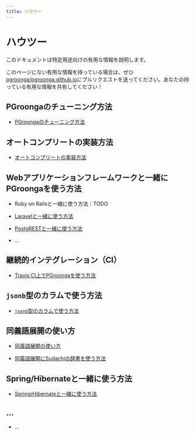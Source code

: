 ```yaml
---
title: ハウツー
---
```


# ハウツー

このドキュメントは特定用途向けの有用な情報を説明します。

このページにない有用な情報を持っている場合は、ぜひ[pgroonga/pgroonga.github.io](https://github.com/pgroonga/pgroonga.github.io)にプルリクエストを送ってください。あなたの持っている有用な情報を共有してください！

## PGroongaのチューニング方法

  * [PGroongaのチューニング方法](tuning.html)

## オートコンプリートの実装方法

  * [オートコンプリートの実装方法](auto-complete.html)

## Webアプリケーションフレームワークと一緒にPGroongaを使う方法

  * Ruby on Railsと一緒に使う方法：TODO

  * [Laravelと一緒に使う方法](laravel.html)

  * [PostgRESTと一緒に使う方法](postgrest.html)

  * ...

## 継続的インテグレーション（CI）

  * [Travis CI上でPGroongaを使う方法](travis-ci.html)

## `jsonb`型のカラムで使う方法

  * [`jsonb`型のカラムで使う方法](jsonb.html)

## 同義語展開の使い方

  * [同義語展開の使い方](synonym-expansion.html)

  * [同義語展開にSudachiの辞書を使う方法](sudachi-dictionary.html)

## Spring/Hibernateと一緒に使う方法

  * [Spring/Hibernateと一緒に使う方法](spring-hibernate.html)

## ...

  * ...
